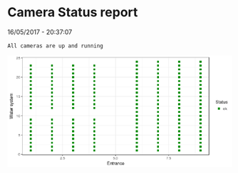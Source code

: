 Camera Status report
================
16/05/2017 - 20:37:07

    All cameras are up and running

![](camreport_files/figure-markdown_github/unnamed-chunk-2-1.png)
